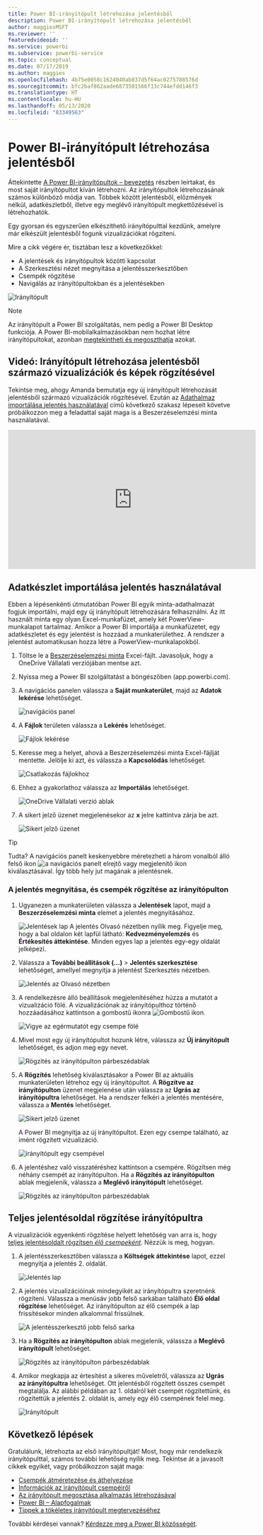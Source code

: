```yaml
---
title: Power BI-irányítópult létrehozása jelentésből
description: Power BI-irányítópult létrehozása jelentésből
author: maggiesMSFT
ms.reviewer: ''
featuredvideoid: ''
ms.service: powerbi
ms.subservice: powerbi-service
ms.topic: conceptual
ms.date: 07/17/2019
ms.author: maggies
ms.openlocfilehash: 4b75e0058c1624040ab037d5f64ac0275788576d
ms.sourcegitcommit: bfc2baf862aade6873501566f13c744efdd146f3
ms.translationtype: HT
ms.contentlocale: hu-HU
ms.lasthandoff: 05/13/2020
ms.locfileid: "83349563"
---
```

# <a name="create-a-power-bi-dashboard-from-a-report"></a>Power BI-irányítópult létrehozása jelentésből
Áttekintette [A Power BI-irányítópultok – bevezetés](service-dashboards.md) részben leírtakat, és most saját irányítópultot kíván létrehozni. Az irányítópultok létrehozásának számos különböző módja van. Többek között jelentésből, előzmények nélkül, adatkészletből, illetve egy meglévő irányítópult megkettőzésével is létrehozhatók.  

Egy gyorsan és egyszerűen elkészíthető irányítópulttal kezdünk, amelyre már elkészült jelentésből fogunk vizualizációkat rögzíteni. 

Mire a cikk végére ér, tisztában lesz a következőkkel:
- A jelentések és irányítópultok közötti kapcsolat
- A Szerkesztési nézet megnyitása a jelentésszerkesztőben
- Csempék rögzítése 
- Navigálás az irányítópultokban és a jelentésekben 
 
![Irányítópult](media/service-dashboard-create/power-bi-completed-dashboard-small.png)

> [!NOTE] 
> Az irányítópult a Power BI szolgáltatás, nem pedig a Power BI Desktop funkciója. A Power BI-mobilalkalmazásokban nem hozhat létre irányítópultokat, azonban [megtekintheti és megoszthatja](../consumer/mobile/mobile-apps-view-dashboard.md) azokat.
>
> 

## <a name="video-create-a-dashboard-by-pinning-visuals-and-images-from-a-report"></a>Videó: Irányítópult létrehozása jelentésből származó vizualizációk és képek rögzítésével
Tekintse meg, ahogy Amanda bemutatja egy új irányítópult létrehozását jelentésből származó vizualizációk rögzítésével. Ezután az [Adathalmaz importálása jelentés használatával](#import-a-dataset-with-a-report) című következő szakasz lépeseit követve próbálkozzon meg a feladattal saját maga is a Beszerzéselemzési minta használatával.
    

<iframe width="560" height="315" src="https://www.youtube.com/embed/lJKgWnvl6bQ" frameborder="0" allowfullscreen></iframe>

## <a name="import-a-dataset-with-a-report"></a>Adatkészlet importálása jelentés használatával
Ebben a lépésenkénti útmutatóban Power BI egyik minta-adathalmazát fogjuk importálni, majd egy új irányítópult létrehozására felhasználni. Az itt használt minta egy olyan Excel-munkafüzet, amely két PowerView-munkalapot tartalmaz. Amikor a Power BI importálja a munkafüzetet, egy adatkészletet és egy jelentést is hozzáad a munkaterülethez. A rendszer a jelentést automatikusan hozza létre a PowerView-munkalapokból.

1. Töltse le a [Beszerzéselemzési minta](https://go.microsoft.com/fwlink/?LinkId=529784) Excel-fájlt. Javasoljuk, hogy a OneDrive Vállalati verziójában mentse azt.
2. Nyissa meg a Power BI szolgáltatást a böngészőben (app.powerbi.com).
3. A navigációs panelen válassza a **Saját munkaterület**, majd az **Adatok lekérése** lehetőséget.

    ![navigációs panel](media/service-dashboard-create/power-bi-get-data-new-look.png)
5. A **Fájlok** területen válassza a **Lekérés** lehetőséget.

   ![Fájlok lekérése](media/service-dashboard-create/power-bi-select-files.png)
6. Keresse meg a helyet, ahová a Beszerzéselemzési minta Excel-fájlját mentette. Jelölje ki azt, és válassza a **Kapcsolódás** lehetőséget.

   ![Csatlakozás fájlokhoz](media/service-dashboard-create/power-bi-connectnew.png)
7. Ehhez a gyakorlathoz válassza az **Importálás** lehetőséget.

    ![OneDrive Vállalati verzió ablak](media/service-dashboard-create/power-bi-import.png)
8. A sikert jelző üzenet megjelenésekor az **x** jelre kattintva zárja be azt.

   ![Sikert jelző üzenet](media/service-dashboard-create/power-bi-view-datasetnew.png)

> [!TIP]
> Tudta? A navigációs panelt keskenyebbre méretezheti a három vonalból álló felső ikon ![a navigációs panelt elrejtő vagy megjelenítő ikon](media/service-dashboard-create/power-bi-new-look-hide-nav-pane.png) kiválasztásával. Így több hely jut magának a jelentésnek.

### <a name="open-the-report-and-pin-tiles-to-your-dashboard"></a>A jelentés megnyitása, és csempék rögzítése az irányítópulton
1. Ugyanezen a munkaterületen válassza a **Jelentések** lapot, majd a **Beszerzéselemzési minta** elemet a jelentés megnyitásához.

    ![Jelentések lap](media/service-dashboard-create/power-bi-reports.png) A jelentés Olvasó nézetben nyílik meg. Figyelje meg, hogy a bal oldalon két lapfül látható: **Kedvezményelemzés** és **Értékesítés áttekintése**. Minden egyes lap a jelentés egy-egy oldalát jelképezi.

2. Válassza a **További beállítások (...)**  > **Jelentés szerkesztése** lehetőséget, amellyel megnyitja a jelentést Szerkesztés nézetben.

    ![Jelentés az Olvasó nézetben](media/service-dashboard-create/power-bi-reading-view.png)
3. A rendelkezésre álló beállítások megjelenítéséhez húzza a mutatót a vizualizáció fölé. A vizualizációnak az irányítópulthoz történő hozzáadásához kattintson a gombostű ikonra ![Gombostű ikon](media/service-dashboard-create/power-bi-pin-icon.png).

    ![Vigye az egérmutatót egy csempe fölé](media/service-dashboard-create/power-bi-hover.png)
4. Mivel most egy új irányítópultot hozunk létre, válassza az **Új irányítópult** lehetőséget, és adjon meg egy nevet.

    ![Rögzítés az irányítópulton párbeszédablak](media/service-dashboard-create/power-bi-pin-tile.png)
5. A **Rögzítés** lehetőség kiválasztásakor a Power BI az aktuális munkaterületen létrehoz egy új irányítópultot. A **Rögzítve az irányítópulton** üzenet megjelenése után válassza az **Ugrás az irányítópultra** lehetőséget. Ha a rendszer felkéri a jelentés mentésére, válassza a **Mentés** lehetőséget.

    ![Sikert jelző üzenet](media/service-dashboard-create/power-bi-pin-success.png)

    A Power BI megnyitja az új irányítópultot. Ezen egy csempe található, az imént rögzített vizualizáció.

   ![irányítópult egy csempével](media/service-dashboard-create/power-bi-pinned.png)
7. A jelentéshez való visszatéréshez kattintson a csempére. Rögzítsen még néhány csempét az irányítópulton. Ha a **Rögzítés az irányítópulton** ablak megjelenik, válassza a **Meglévő irányítópult** lehetőséget.  

   ![Rögzítés az irányítópulton párbeszédablak](media/service-dashboard-create/power-bi-existing-dashboard.png)

## <a name="pin-an-entire-report-page-to-the-dashboard"></a>Teljes jelentésoldal rögzítése irányítópultra
A vizualizációk egyenkénti rögzítése helyett lehetőség van arra is, hogy [teljes jelentésoldalt rögzítsen *élő csempeként*](service-dashboard-pin-live-tile-from-report.md). Nézzük is meg, hogyan.

1. A jelentésszerkesztőben válassza a **Költségek áttekintése** lapot, ezzel megnyitja a jelentés 2. oldalát.

   ![Jelentés lap](media/service-dashboard-create/power-bi-page-tab.png)

2. A jelentés vizualizációinak mindegyikét az irányítópultra szeretnénk rögzíteni. Válassza a menüsáv jobb felső sarkában található **Élő oldal rögzítése** lehetőséget. Az irányítópulton az élő csempék a lap frissítésekor minden alkalommal frissülnek.

   ![A jelentésszerkesztő jobb felső sarka](media/service-dashboard-create/power-bi-pin-live.png)

3. Ha a **Rögzítés az irányítópulton** ablak megjelenik, válassza a **Meglévő irányítópult** lehetőséget.

   ![Rögzítés az irányítópulton párbeszédablak](media/service-dashboard-create/power-bi-pin-live2.png)

4. Amikor megkapja az értesítést a sikeres műveletről, válassza az **Ugrás az irányítópultra** lehetőséget. Ott jelentésből rögzített összes csempét megtalálja. Az alábbi példában az 1. oldalról két csempét rögzítettünk, és rögzítettük a jelentés 2. oldalát is, amely egy élő csempének felel meg.

   ![Irányítópult](media/service-dashboard-create/power-bi-dashboard.png)

## <a name="next-steps"></a>Következő lépések
Gratulálunk, létrehozta az első irányítópultját! Most, hogy már rendelkezik irányítópulttal, számos további lehetőség nyílik meg. Tekintse át a javasolt cikkek egyikét, vagy próbálkozzon saját maga: 

* [Csempék átméretezése és áthelyezése](service-dashboard-edit-tile.md)
* [Információk az irányítópult csempéiről](service-dashboard-tiles.md)
* [Az irányítópult megosztása alkalmazás létrehozásával](../collaborate-share/service-create-workspaces.md)
* [Power BI – Alapfogalmak](../fundamentals/service-basic-concepts.md)
* [Tippek a tökéletes irányítópult megtervezéséhez](service-dashboards-design-tips.md)

További kérdései vannak? [Kérdezze meg a Power BI közösségét](https://community.powerbi.com/).
